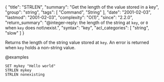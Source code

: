 {
  "title": "STRLEN",
  "summary": "Get the length of the value stored in a key",
  "group": "string",
  "tags": [
    "Command",
    "String"
  ],
  "date": "2001-02-03",
  "lastmod": "2001-02-03",
  "complexity": "O(1)",
  "since": "2.2.0",
  "return_summary": "@integer-reply: the length of the string at `key`, or `0` when `key` does not\nexist.",
  "syntax": "key",
  "acl_categories": [
    "string",
    "slow"
  ]
}

Returns the length of the string value stored at `key`.
An error is returned when `key` holds a non-string value.

@examples

```cli
SET mykey "Hello world"
STRLEN mykey
STRLEN nonexisting
```

